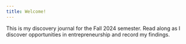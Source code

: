 ```yaml
---
title: Welcome!
---
```


This is my discovery journal for the Fall 2024 semester. Read along as I discover opportunities in entrepreneurship and record my findings.
